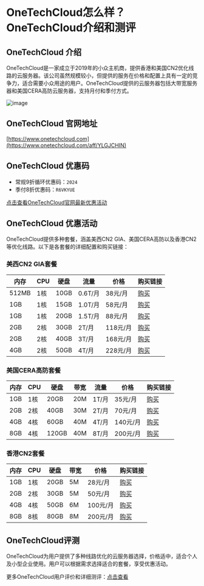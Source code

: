 # OneTechCloud怎么样？OneTechCloud介绍和测评

## OneTechCloud 介绍
OneTechCloud是一家成立于2019年的小众主机商，提供香港和美国CN2优化线路的云服务器。该公司虽然规模较小，但提供的服务在价格和配置上具有一定的竞争力，适合需要小众用途的用户。OneTechCloud提供的云服务器包括大带宽服务器和美国CERA高防云服务器，支持月付和季付方式。

![image](https://github.com/margarettapisula11277/OneTechCloud/assets/169514312/97dd1ffe-ce2d-4aa6-b732-bbd8c64cbe47)

## OneTechCloud 官网地址
[https://www.onetechcloud.com](https://www.onetechcloud.com/aff/YLGJCHIN)

## OneTechCloud 优惠码
- 常规9折循环优惠码：`2024`
- 季付8折优惠码：`R6VKYUE`

[点击查看OneTechCloud官网最新优惠活动](https://www.onetechcloud.com/aff/YLGJCHIN)

## OneTechCloud 优惠活动
OneTechCloud提供多种套餐，涵盖美西CN2 GIA、美国CERA高防以及香港CN2等优化线路。以下是各套餐的详细配置和购买链接：

### 美西CN2 GIA套餐
| 内存  | CPU | 硬盘 | 流量    | 价格    | 购买链接 |
| ----- | --- | ---- | ------- | ------- | -------- |
| 512MB | 1核 | 10GB | 0.6T/月 | 38元/月 | [购买](https://www.onetechcloud.com/aff/YLGJCHIN) |
| 1GB   | 1核 | 15GB | 1.0T/月 | 58元/月 | [购买](https://www.onetechcloud.com/aff/YLGJCHIN) |
| 1GB   | 1核 | 20GB | 1.5T/月 | 88元/月 | [购买](https://www.onetechcloud.com/aff/YLGJCHIN) |
| 2GB   | 2核 | 30GB | 2T/月   | 118元/月 | [购买](https://www.onetechcloud.com/aff/YLGJCHIN) |
| 2GB   | 2核 | 40GB | 3T/月   | 168元/月 | [购买](https://www.onetechcloud.com/aff/YLGJCHIN) |
| 4GB   | 2核 | 50GB | 4T/月   | 228元/月 | [购买](https://www.onetechcloud.com/aff/YLGJCHIN) |

### 美国CERA高防套餐
| 内存 | CPU | 硬盘 | 带宽 | 流量    | 价格    | 购买链接 |
| ---- | --- | ---- | ---- | ------- | ------- | -------- |
| 1GB  | 1核 | 20GB | 20M  | 1T/月   | 35元/月 | [购买](https://www.onetechcloud.com/aff/YLGJCHIN) |
| 2GB  | 2核 | 40GB | 30M  | 2T/月   | 70元/月 | [购买](https://www.onetechcloud.com/aff/YLGJCHIN) |
| 4GB  | 4核 | 60GB | 40M  | 4T/月   | 140元/月 | [购买](https://www.onetechcloud.com/aff/YLGJCHIN) |
| 8GB  | 4核 | 120GB| 40M  | 8T/月   | 200元/月 | [购买](https://www.onetechcloud.com/aff/YLGJCHIN) |

### 香港CN2套餐
| 内存 | CPU | 硬盘 | 带宽 | 价格    | 购买链接 |
| ---- | --- | ---- | ---- | ------- | -------- |
| 1GB  | 1核 | 20GB | 5M   | 28元/月 | [购买](https://www.onetechcloud.com/aff/YLGJCHIN) |
| 2GB  | 2核 | 30GB | 5M   | 50元/月 | [购买](https://www.onetechcloud.com/aff/YLGJCHIN) |
| 4GB  | 4核 | 50GB | 6M   | 100元/月 | [购买](https://www.onetechcloud.com/aff/YLGJCHIN) |
| 8GB  | 8核 | 80GB | 8M   | 200元/月 | [购买](https://www.onetechcloud.com/aff/YLGJCHIN) |

## OneTechCloud评测
OneTechCloud为用户提供了多种线路优化的云服务器选择，价格适中，适合个人及小型企业使用。用户可以根据需求选择适合的套餐，享受优惠活动。

更多OneTechCloud用户评价和详细测评：[点击查看](https://www.onetechcloud.com/aff/YLGJCHIN)
